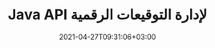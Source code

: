 ---
############################# Static ############################
layout: "product"
date: 2021-04-27T09:31:06+03:00
draft: false

product: "Signature"
product_tag: "signature"
platform: "Java"
platform_tag: "java"

############################# Head ############################
head_title: "Java Digital Signature API ، أضف توقيعًا إلكترونيًا إلى صورة PDF Word Excel"
head_description: "Java التوقيع الرقمي API. مكتبة التوقيع الإلكتروني للتوقيع رقميًا على ملفات PDF و Microsoft Word وجداول بيانات Excel وعروض PowerPoint التقديمية وتنسيقات مستندات الصور."

############################# Header ############################
title: "Java API لإدارة التوقيعات الرقمية"
description: "إدارة التوقيع الإلكتروني للصورة ، رمز الاستجابة السريعة ، الرمز الشريطي ، البيانات الوصفية ، أنواع النص والطوابع في تطبيقات Java لتوقيع الصور وتنسيقات ملفات المستندات الرقمية."
button:
    enable: true

############################# SubMenu ############################
submenu:
    enable: true
    
    left:
        img_alt: "GroupDocs.Signature for Java"
        image: "https://www.groupdocs.cloud/templates/groupdocs/images/product-logos/groupdocs-signature-java.png"
        product: "GroupDocs.Signature"
        platform: "Java"

    middle:
        button:
            # button loop
            - link: "#overview"
              text: "ملخص"

            # button loop
            - link: "#features"
              text: "سمات"

            # button loop
            - link: "#support"
              text: "يدعم"

            # button loop
            - link: "https://products.groupdocs.app/signature"
              text: "عرض حي"

            # button loop
            - link: "https://purchase.groupdocs.com/pricing/signature/java"
              text: "التسعير"

    right:
        link_download: "https://downloads.groupdocs.com/signature"
        link_learn: "https://docs.groupdocs.com/signature/java/"
        link_buy: "https://purchase.groupdocs.com"

############################# Overview ############################
overview:
    enable: true
    content: |
      GroupDocs. يساعدك التوقيع لـ Java API على تطوير تطبيقات Java مع وظيفة التوقيعات الإلكترونية لتوقيع المستندات الرقمية بالتنسيقات المدعومة دون تثبيت أي برنامج خارجي. وهو يدعم معالجة وإدارة أنواع مختلفة من التوقيعات الإلكترونية مثل الصورة ، والباركود ، ورمز الاستجابة السريعة ، والطوابع ، والنص ، والبصرية ، والبيانات الوصفية. يمكن توقيع جميع مستندات عملك الإلكترونية مثل Microsoft Office Word وعروض PowerPoint التقديمية وجداول بيانات Excel والصور وملفات PDF رقميًا عن طريق تخصيص خصائص التوقيع على سبيل المثال الظل والأبعاد والمحاذاة والمزيد وفقًا لمتطلباتك. مكتبة التوقيع الرقمي بسيطة وخفيفة الوزن ، وتتكون من ملف DLL واحد يمكن دمجه بسهولة في تطبيق Java جديد أو موجود.  

      من خلال GroupDocs.Signature for Java API ، يمكنك تحميل جميع الشهادات المسجلة من النظام ، أو تحديد موقع التوقيعات الموجودة باستخدام بحث بسيط ومتقدم. خيارات العمل مع المستندات المحمية بكلمة مرور ، وتحديد خصائص التوقيع المشتركة (حجم النص ، والتعتيم ، والتناوب ، والتحقق ، وخصائص الخط ، وخيارات الألوان ، ورقم الصفحة ، والعرض ، والجزء العلوي ، واليسار ، إلخ) ودعم تنفيذ أنواع التوقيع الإلكتروني المختلفة تجعلها موثوقة حل إدارة التوقيعات الإلكترونية للمستندات الرقمية.  

      GroupDocs.Signature for Java متوافق مع جميع إصدارات Java ويدعم أنظمة التشغيل الشائعة (Windows و Linux و MacOS) القادرة على تشغيل Java runtime
    tabs:
      enable: true
      
      ## TAB ONE ##
      tab_one:
        description: |
          هذه نظرة عامة على GroupDocs. ميزات التوقيع لجافا:
      
        right:
          enable: true
          icon: "fab fa-html5"
          title: "أنواع التوقيع"
          content: |
            * توقيع النص
            * توقيع الصورة
            * التوقيعات الرقمية
            * توقيع رمز الاستجابة السريعة
            * توقيع الباركود
            * توقيع الطوابع
            * توقيع حقل النموذج
      
      ## TAB TWO ##
      tab_two:
        description: |
          يدعم توقيع Java إلكترونيًا API تنسيقات ملفات المستندات المختلفة كما هو موضح أدناه. [تنسيقات المستندات المدعومة.](https://docs.groupdocs.com/signature/java/supported-document-formats/)

        left:
          enable: true
          table:
            # table loop
            - title: "Microsoft Office"
              content: |
                * **Word:** DOC, DOCX, DOCM, DOT, DOTX, DOTM, RTF, TXT
                * **Excel:** XLS, XLSX, XLSM, XLSB, XLTM, XLT, XLTM, XLTX, XLAM, SXC, SpreadsheetML
                * **PowerPoint:** PPT, PPTX, PPS, PPSX, PPSM, POT, POTM, POTX, PPTM

        right:
          enable: true
          table:
            # table loop
            - title: "Images & Other Formats"
              content: |
                * **الصور**: JPG, BMP, PNG, TIFF, GIF, DCM, WEBP
                * **OpenDocument**: ODT, OTT, OTS, ODS, ODP, OTP, ODG
                * **Jpeg2000**: JP2, JPF, JPX, J2K, J2C, JPM
                * **ملفات التعريف**: EMF, WMF, CMX
                * **محمول**: PDF
                * **الرسومات المتجهات قابلة لل**: CDR, SVG
                * **Adobe Photoshop**: PSD
                * **آحرون**: DJVU

      ## TAB THREE ##
      tab_three:
        description: |
          GroupDocs.Signature for Java يدعم أنظمة التشغيل والأطر ومديري الحزم التالية:
        
        left:
          enable: true
          table:
            # table loop
            - icon: "fab fa-windows"
              title: "أنظمة التشغيل"
              content: |
                * Microsoft Windows Desktop
                * Microsoft Windows Server
                * Linux
                * MacOS

            # table loop
            - icon: "fas fa-code"
              title: "الأطر المدعومة"
              content: |
                * Java 7 (1.7) and above

        right:
          enable: true
          table:
            # table loop
            - icon: "fas fa-cogs"
              title: "بيئات التنمية"
              content: |
                * NetBeans
                * IntelliJ IDEA
                * Eclipse
            # table loop
            - icon: "fas fa-tools"
              title: "أداة البناء الآلي"
              content: |
                * Maven

############################# Features ############################
features:
    enable: true
    title: "GroupDocs. التوقيع لميزات جافا"

    feature:
      # feature loop
      - icon: "fas fa-copy"
        content: "إنشاء وقراءة وتعديل وإخفاء وحذف التوقيعات الإلكترونية من تنسيقات المستندات المدعومة"

      # feature loop
      - icon: "fas fa-eye"
        content: "الوصول إلى المستند الموقّع من الدفق أو المسار النسبي أو المسار المطلق"

      # feature loop
      - icon: "fas fa-bolt"
        content: "قم بتطبيق توقيع النص على المستندات وجداول البيانات والعروض التقديمية والصور وملفات PDF"
      
      # feature loop
      - icon: "fas fa-file-powerpoint"
        content: "أضف توقيع النص كتعليق توضيحي وملصق وصورة إلى ملفات PDF أيضًا تكوين النمط واللون"

      # feature loop
      - icon: "fas fa-code"
        content: "قم بتوقيع مستند PDF وملف الصورة والحصول على الإخراج بتنسيق ملف مختلف"

      # feature loop
      - icon: "fas fa-cloud"
        content: "توقيع الصور رقميًا مع توقيع النص كعلامة مائية وإضافة الشفافية ، والتناوب على التوقيع الإلكتروني"

      # feature loop
      - icon: "fas fa-remove-format"
        content: "البحث في الشهادات وتوقيع مستندات Microsoft Word و Excel و PDF باستخدام الشهادات الرقمية"

      # feature loop
      - icon: "fas fa-comment-slash"
        content: "قم بتوقيع تنسيقات مستندات معالجة الكلمات باستخدام العلامات المائية للنص الأصلي"

      # feature loop
      - icon: "fas fa-location-arrow"
        content: "استخدم QR-Code والباركود لتوقيع Word و Slide و Cell و PDF & Image Files"

      # feature loop
      - icon: "fas fa-border-all"
        content: "تكوين وتطبيق تواقيع الطوابع لتأمين تنسيقات الملفات المدعومة"

      # feature loop
      - icon: "fas fa-wrench"
        content: "إعداد وتعيين تواقيع الصور للمستندات وجداول البيانات والعروض التقديمية والصور وملفات PDF"

      # feature loop
      - icon: "fas fa-columns"
        content: "تكوين خصائص التوقيع ، على سبيل المثال ، الشكل والمظهر ، الهوامش ، المحاذاة ، إلخ."

      # feature loop
      - icon: "fas fa-file-word"
        content: "تطبيق التوقيع الرقمي على مستند محمي بكلمة مرور"

      # feature loop
      - icon: "fas fa-envelope"
        content: "قم بإجراء التحقق من النص من مستندات PDF باستخدام معالج التوقيع"

      # feature loop
      - icon: "fas fa-print"
        content: "التحقق الرقمي من مستندات Word و Cell و PDF باستخدام حاويات شهادة CER و .PFX"

      # feature loop
      - icon: "fas fa-file-archive"
        content: "حدد أنواع وحدات قياس مختلفة (مثل المليمترات والبكسل وما إلى ذلك) لتوقيعات نص PDF"

      # feature loop
      - icon: "fas fa-lock"
        content: "الحصول على معلومات المستند عبر ملف أو عنوان URL - أضف تواقيع حقل النموذج إلى مستندات PDF"

      # feature loop
      - icon: "fas fa-file-code"
        content: "أضف كائن بيانات مخصص أو بطاقة VCard مضمنة أو بريد إلكتروني أو EPC أو MeCard أو كائن حدث إلى QR-Code"
      
      # feature loop
      - icon: "fas fa-fill-drip"
        content: "قم بتطبيق أنماط فرشاة مختلفة على التواقيع ، على سبيل المثال ، فرشاة متدرجة وشعاعية وصلبة ونسيجية"

      # feature loop
      - icon: "fas fa-file-excel"
        content: "قم بتسجيل المستند الموجود في FTP أو Azure Cloud Storage"

      # feature loop
      - icon: "fas fa-heading"
        content: "قم بتعيين محاذاة النص داخل الأشكال للمستندات والشرائح والصور وملفات PDF"

      # feature loop
      - icon: "fas fa-project-diagram"
        content: "ابحث في مستندات عرض PowerPoint التقديمي وتحقق منها والتوقيع عليها رقميًا"

      # feature loop
      - icon: "fas fa-cube"
        content: "ضع التوقيع باستخدام البكسل في مستندات الخلية وموضع النص لتوقيعات الطوابع"

      # feature loop
      - icon: "fab fa-uncharted"
        content: "تنفيذ توقيع ختم مستطيل بزوايا مستديرة"

       # feature loop
      - icon: "fab fa-uncharted"
        content: "قم بتوسيع تواقيع الرمز الشريطي ورمز الاستجابة السريعة بمحتوى بيانات الصورة"

       # feature loop
      - icon: "fab fa-uncharted"
        content: "أضف تواقيع البيانات الوصفية المشفرة أثناء العمل مع خيارات التوقيع والبحث"

       # feature loop
      - icon: "fab fa-uncharted"
        content: "قم بتضمين كائنات مخصصة في تواقيع البيانات الوصفية في Word و Excel والعروض التقديمية"

    more_feature:
      # more_feature_loop
      - title: "تكوين وتطبيق التوقيعات الإلكترونية بسهولة"
        content: |
          GroupDocs: يتيح التوقيع لـ Java API تكوين وإضافة التوقيعات الإلكترونية إلى تنسيقات المستندات المدعومة. فيما يلي مثال على رمز يوضح مدى بساطة تطبيق توقيع نصي على ملف PDF:

          ```java
          Signature signature = new Signature("sample.pdf");

          TextSignOptions options = new TextSignOptions("John Smith");
          // تعيين موضع التوقيع
          options.setLeft(100);
          options.setTop(100);
          
          // تعيين مستطيل التوقيع
          options.setWidth(100);
          options.setHeight(30);

          // تعيين لون النص والخط
          options.setForeColor(Color.RED);
          SignatureFont signatureFont = new SignatureFont();
          signatureFont.setSize(12);
          signatureFont.setFamilyName("Comic Sans MS");
          options.setFont(signatureFont);
          options.setSignatureImplementation(TextSignatureImplementation.Sticker)

          // قم بتوقيع المستند إلى ملف
          signature.sign("sample_signed.pdf", options);
          ```

      # more_feature_loop
      - title: "أنواع ترميز الباركود المدعومة للتوقيع الإلكتروني"
        content: |
          باستخدام GroupDocs.Signature for Java API ، يمكنك تطبيق الباركود وتوقيعات رمز QR على تنسيقات الملفات المدعومة. GroupDocs: يدعم التوقيع الخاص بجافا مجموعة كبيرة من أنواع ترميز الباركود لتلبية معظم المتطلبات. تتضمن أنواع ترميز الباركود المدعومة ، الكود 11 ، الكود 128 ، الكود 16K / 32 ، رموز Databar ، GS1 Codeblock ، ISBN ، ISMN ، ISSN ، ITF16 ، Pdf147 ، EAN8 ، EAN13 ، EAN14 ، UPCA ، UPCE ، ITF14 ، Code39 Standard ، و كود 39 موسع.

          وبالمثل ، GroupDocs.Signature for Java API يسمح لك باستخدام أنواع رموز QR ، مثل QR و Aztec و Data Matrix. تشمل أنواع ترميز QR-Code المدعومة ، Aztec و DataMatrix و GS1 DataMatrix و GS1 QR.

      # more_feature_loop
      - title: "بحث في التوقيعات والشهادات"
        content: |
          من خلال GroupDocs.Signature for Java API ، يمكنك البحث في QR-Code وتوقيعات الباركود في أي مستند أو عرض تقديمي أو جدول بيانات أو صورة أو ملف PDF ، ثم جلب نتيجة البحث. يمكنك أيضًا البحث عن كائن بيانات مخصص من المستندات الموقعة باستخدام QR-Code Signature وكذلك البحث القياسي VCard وكائن البريد الإلكتروني من المستندات الموقعة باستخدام QR-Code. يتم أيضًا دعم التحقق من النص المشفر لتوقيعات QR-Code وكذلك البحث عن توقيع البيانات الوصفية في مستندات PDF. تطبيق معايير بحث إضافية للتوقيعات الرقمية لمستندات الكلمات والخلايا.  

          يتوفر خيار البحث أيضًا لتوقيع البيانات الوصفية لمستندات الكلمات والشرائح وجداول البيانات ، بينما يتوفر البحث في حقل النموذج لمستندات PDF.

      # more_feature_loop
      - title: "تكوين خصائص التوقيع الإلكتروني"
        content: |
          لتعزيز UX للمستخدمين النهائيين GroupDocs. يوفر التوقيع لـ Java API الكثير من الخصائص التي يمكن تهيئتها بسهولة تامة. يمكنك تعيين خيارات الخط واللون (لون الخلفية ، لون المقدمة ، غامق ، مائل ، تسطير ، عائلة الخط ، حجم الخط وما إلى ذلك) ، خيارات الخلفية والحدود (لون الخلفية ، شفافية الخلفية ، لون الحدود ، نمط شرطة الحدود ، وزن الحدود ، شفافية الحدود وما إلى ذلك) ، هوامش التوقيع (اليسار ، الأعلى ، العرض ، الارتفاع ، الحشو ، إلخ) ، وإعداد منطقة توقيع الصورة ومحاذاة التوقيع (المحاذاة الأفقية ، المحاذاة الرأسية ، إلخ).

############################# Support ############################
support:
    enable: true

############################# Solutions ############################
solutions:
    enable: true
    title: "GroupDocs.Signature يوفر توقيع المستندات API لبيئات التطوير الشائعة الأخرى"

    solution:
        # solution loop
        - img_alt: "GroupDocs.Signature for .NET"
          image: "https://www.groupdocs.cloud/templates/groupdocs/images/product-logos/groupdocs-signature-net.png"
          product: "GroupDocs.Signature"
          platform: ".NET"
          link: "/signature/net/"

############################# Back to top ###############################
back_to_top:
  enable: true
---